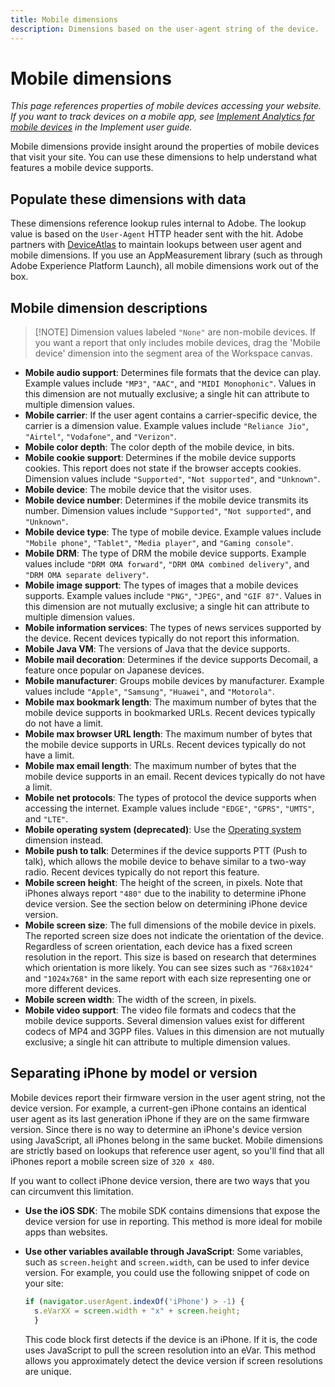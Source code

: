 ```yaml
---
title: Mobile dimensions
description: Dimensions based on the user-agent string of the device.
---
```


# Mobile dimensions

*This page references properties of mobile devices accessing your website. If you want to track devices on a mobile app, see [Implement Analytics for mobile devices](/help/implement/mobile-device-sdk.md) in the Implement user guide.*

Mobile dimensions provide insight around the properties of mobile devices that visit your site. You can use these dimensions to help understand what features a mobile device supports.

## Populate these dimensions with data

These dimensions reference lookup rules internal to Adobe. The lookup value is based on the `User-Agent` HTTP header sent with the hit. Adobe partners with [DeviceAtlas](https://deviceatlas.com/) to maintain lookups between user agent and mobile dimensions. If you use an AppMeasurement library (such as through Adobe Experience Platform Launch), all mobile dimensions work out of the box.

## Mobile dimension descriptions

>[!NOTE] Dimension values labeled `"None"` are non-mobile devices. If you want a report that only includes mobile devices, drag the 'Mobile device' dimension into the segment area of the Workspace canvas.

* **Mobile audio support**: Determines file formats that the device can play. Example values include `"MP3"`, `"AAC"`, and `"MIDI Monophonic"`. Values in this dimension are not mutually exclusive; a single hit can attribute to multiple dimension values.
* **Mobile carrier**: If the user agent contains a carrier-specific device, the carrier is a dimension value. Example values include `"Reliance Jio"`, `"Airtel"`, `"Vodafone"`, and `"Verizon"`.
* **Mobile color depth**: The color depth of the mobile device, in bits.
* **Mobile cookie support**: Determines if the mobile device supports cookies. This report does not state if the browser accepts cookies. Dimension values include `"Supported"`, `"Not supported"`, and `"Unknown"`.
* **Mobile device**: The mobile device that the visitor uses.
* **Mobile device number**: Determines if the mobile device transmits its number. Dimension values include `"Supported"`, `"Not supported"`, and `"Unknown"`.
* **Mobile device type**: The type of mobile device. Example values include `"Mobile phone"`, `"Tablet"`, `"Media player"`, and `"Gaming console"`.
* **Mobile DRM**: The type of DRM the mobile device supports. Example values include `"DRM OMA forward"`, `"DRM OMA combined delivery"`, and `"DRM OMA separate delivery"`.
* **Mobile image support**: The types of images that a mobile devices supports. Example values include `"PNG"`, `"JPEG"`, and `"GIF 87"`. Values in this dimension are not mutually exclusive; a single hit can attribute to multiple dimension values.
* **Mobile information services**: The types of news services supported by the device. Recent devices typically do not report this information.
* **Mobile Java VM**: The versions of Java that the device supports.
* **Mobile mail decoration**: Determines if the device supports Decomail, a feature once popular on Japanese devices.
* **Mobile manufacturer**: Groups mobile devices by manufacturer. Example values include `"Apple"`, `"Samsung"`, `"Huawei"`, and `"Motorola"`.
* **Mobile max bookmark length**: The maximum number of bytes that the mobile device supports in bookmarked URLs. Recent devices typically do not have a limit.
* **Mobile max browser URL length**: The maximum number of bytes that the mobile device supports in URLs. Recent devices typically do not have a limit.
* **Mobile max email length**: The maximum number of bytes that the mobile device supports in an email. Recent devices typically do not have a limit.
* **Mobile net protocols**: The types of protocol the device supports when accessing the internet. Example values include `"EDGE"`, `"GPRS"`, `"UMTS"`, and `"LTE"`.
* **Mobile operating system (deprecated)**: Use the [Operating system](operating-systems.md) dimension instead.
* **Mobile push to talk**: Determines if the device supports PTT (Push to talk), which allows the mobile device to behave similar to a two-way radio. Recent devices typically do not report this feature.
* **Mobile screen height**: The height of the screen, in pixels. Note that iPhones always report `"480"` due to the inability to determine iPhone device version. See the section below on determining iPhone device version.
* **Mobile screen size**: The full dimensions of the mobile device in pixels. The reported screen size does not indicate the orientation of the device. Regardless of screen orientation, each device has a fixed screen resolution in the report. This size is based on research that determines which orientation is more likely. You can see sizes such as `"768x1024"` and `"1024x768"` in the same report with each size representing one or more different devices.
* **Mobile screen width**: The width of the screen, in pixels.
* **Mobile video support**: The video file formats and codecs that the mobile device supports. Several dimension values exist for different codecs of MP4 and 3GPP files. Values in this dimension are not mutually exclusive; a single hit can attribute to multiple dimension values.

## Separating iPhone by model or version

Mobile devices report their firmware version in the user agent string, not the device version. For example, a current-gen iPhone contains an identical user agent as its last generation iPhone if they are on the same firmware version. Since there is no way to determine an iPhone's device version using JavaScript, all iPhones belong in the same bucket. Mobile dimensions are strictly based on lookups that reference user agent, so you'll find that all iPhones report a mobile screen size of `320 x 480`.

If you want to collect iPhone device version, there are two ways that you can circumvent this limitation.

* **Use the iOS SDK**: The mobile SDK contains dimensions that expose the device version for use in reporting. This method is more ideal for mobile apps than websites.
* **Use other variables available through JavaScript**: Some variables, such as `screen.height` and `screen.width`, can be used to infer device version. For example, you could use the following snippet of code on your site:

  ```js
  if (navigator.userAgent.indexOf('iPhone') > -1) {
    s.eVarXX = screen.width + "x" + screen.height;
    }
  ```

  This code block first detects if the device is an iPhone. If it is, the code uses JavaScript to pull the screen resolution into an eVar. This method allows you approximately detect the device version if screen resolutions are unique.
